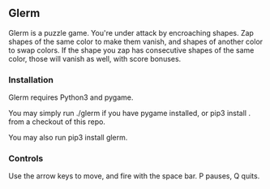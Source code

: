 ## Glerm

Glerm is a puzzle game.  You're under attack by encroaching shapes.  Zap shapes
of the same color to make them vanish, and shapes of another color to swap
colors. If the shape you zap has consecutive shapes of the same color, those
will vanish as well, with score bonuses.

### Installation

Glerm requires Python3 and pygame.

You may simply run ./glerm if you have pygame installed, or pip3 install . from a checkout of this repo.

You may also run pip3 install glerm.

### Controls

Use the arrow keys to move, and fire with the space bar. P pauses, Q quits.
